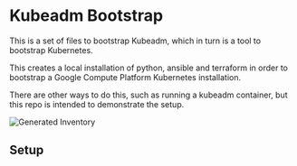 # Kubeadm Bootstrap

This is a set of files to bootstrap Kubeadm, which in turn is a tool to bootstrap Kubernetes.

This creates a local installation of python, ansible and terraform in order to bootstrap a 
Google Compute Platform Kubernetes installation. 

There are other ways to do this, such as running a kubeadm container, but this repo is intended
to demonstrate the setup.

![Generated Inventory](https://github.com/kwanlowe/kubeadm-bootstrap/blob/master/kubeadm.png?raw=true)


## Setup

